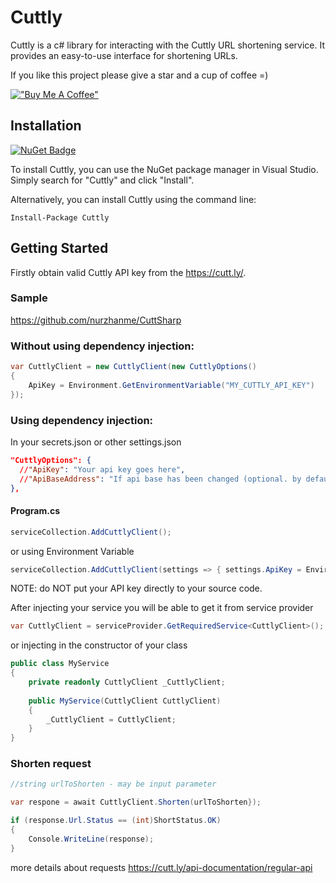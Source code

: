 # Cuttly
Cuttly is a c# library for interacting with the Cuttly URL shortening service. It provides an easy-to-use interface for shortening URLs.

If you like this project please give a star and a cup of coffee =)

[!["Buy Me A Coffee"](https://www.buymeacoffee.com/assets/img/custom_images/orange_img.png)](https://www.buymeacoffee.com/nurzhanme)

## Installation

[![NuGet Badge](https://buildstats.info/nuget/Cuttly)](https://www.nuget.org/packages/Cuttly/)

To install Cuttly, you can use the NuGet package manager in Visual Studio. Simply search for "Cuttly" and click "Install".

Alternatively, you can install Cuttly using the command line:

```
Install-Package Cuttly
```

## Getting Started

Firstly obtain valid Cuttly API key from the https://cutt.ly/.

### Sample

https://github.com/nurzhanme/CuttSharp

### Without using dependency injection:

```c#
var CuttlyClient = new CuttlyClient(new CuttlyOptions()
{
    ApiKey = Environment.GetEnvironmentVariable("MY_CUTTLY_API_KEY")
});
```

### Using dependency injection:

In your secrets.json or other settings.json

```json
"CuttlyOptions": {
  //"ApiKey": "Your api key goes here",
  //"ApiBaseAddress": "If api base has been changed (optional. by default: https://cutt.ly/api/api.php)"
},
```

#### Program.cs

```c#
serviceCollection.AddCuttlyClient();
```

or using Environment Variable

```c#
serviceCollection.AddCuttlyClient(settings => { settings.ApiKey = Environment.GetEnvironmentVariable("MY_CUTTLY_API_KEY"); });
```

NOTE: do NOT put your API key directly to your source code.

After injecting your service you will be able to get it from service provider

```c#
var CuttlyClient = serviceProvider.GetRequiredService<CuttlyClient>();
```

or injecting in the constructor of your class

```c#
public class MyService
{
    private readonly CuttlyClient _CuttlyClient;
    
    public MyService(CuttlyClient CuttlyClient)
    {
        _CuttlyClient = CuttlyClient;
    }
}
```

### Shorten request

```c#
//string urlToShorten - may be input parameter

var respone = await CuttlyClient.Shorten(urlToShorten});

if (response.Url.Status == (int)ShortStatus.OK)
{
    Console.WriteLine(response);
}
```

more details about requests https://cutt.ly/api-documentation/regular-api
